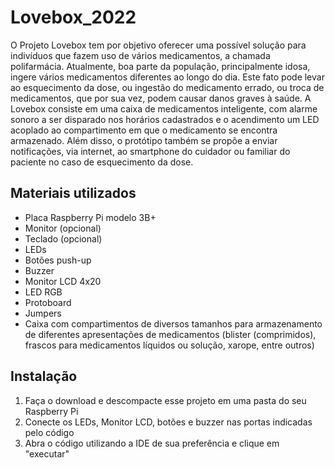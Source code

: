 # Lovebox_2022
O Projeto Lovebox tem por objetivo oferecer uma possível solução para indivíduos que fazem uso de vários medicamentos, a chamada polifarmácia.
Atualmente, boa parte da população, principalmente idosa, ingere vários medicamentos diferentes ao longo do dia. Este fato pode levar ao esquecimento
da dose, ou ingestão do medicamento errado, ou troca de medicamentos, que por sua vez, podem causar danos graves à saúde.
A Lovebox consiste em uma caixa de medicamentos inteligente, com alarme sonoro a ser disparado nos horários cadastrados e o acendimento um LED acoplado ao 
compartimento em que o medicamento se encontra armazenado. Além disso, o protótipo também se propõe a enviar notificações, via internet, ao smartphone do 
cuidador ou familiar do paciente no caso de esquecimento da dose.

## Materiais utilizados
- Placa Raspberry Pi modelo 3B+
- Monitor (opcional)
- Teclado (opcional)
- LEDs
- Botões push-up
- Buzzer
- Monitor LCD 4x20
- LED RGB
- Protoboard
- Jumpers
- Caixa com compartimentos de diversos tamanhos para armazenamento de diferentes apresentações de medicamentos (blister (comprimidos), 
frascos para medicamentos líquidos ou solução, xarope, entre outros)

## Instalação
1. Faça o download e descompacte esse projeto em uma pasta do seu Raspberry Pi
2. Conecte os LEDs, Monitor LCD, botões e buzzer nas portas indicadas pelo código
3. Abra o código utilizando a IDE de sua preferência e clique em "executar"
